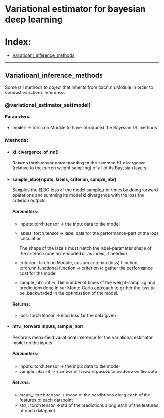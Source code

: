 # Variational estimator for bayesian deep learning

# Index:
  * [Variatioanl_inference_methods](#Variatioanl_inference_methods)
---
## Variatioanl_inference_methods

Some util methods to object that inherits from torch.nn.Module in order to conduct variational inference.

### @variational_estimator_set(model)
  #### Parameters:
  * model: -> torch.nn.Module to have introduced the Bayesian DL methods
    
### Methods:
  * #### kl_divergence_of_nn()
    
    Returns torch.tensor corresponding to the summed KL divergence (relative to the curren weight sampling) of all of its Bayesian layers.
    
  * #### sample_elbo(inputs, labels, criterion, sample_nbr)
    
    Samples the ELBO loss of the model sample_nbr times by doing forward operations and summing its model kl divergence with the loss the criterion outputs.
    
    ##### Parameters:
      * inputs: torch.tensor -> the input data to the model
      * labels: torch.tensor -> label data for the performance-part of the loss calculation
      
        The shape of the labels must match the label-parameter shape of the criterion (one hot encoded or as index, if needed)
               
      * criterion: torch.nn.Module, custom criterion (loss) function, torch.nn.functional function -> criterion to gather the performance cost for the model
      * sample_nbr: int -> The number of times of the weight-sampling and predictions done in our Monte-Carlo approach to gather the loss to be .backwarded in the optimization of the model.

    #### Returns:
      * loss: torch.tensor -> elbo loss for the data given

  * #### mfvi_forward(inputs, sample_nbr)

    Performs mean-field variational inference for the variational estimator model on the inputs

    ##### Parameters:
      * inputs: torch.tensor -> the input data to the model
      * sample_nbr: int -> number of forward passes to be done on the data
    ##### Returns:
      * mean_: torch.tensor -> mean of the perdictions along each of the features of each datapoint
      * std_: torch.tensor -> std of the predictions along each of the features of each datapoint



  
